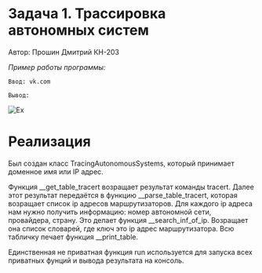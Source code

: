 # Задача 1. Трассировка автономных систем
Автор: Прошин Дмитрий КН-203

_Пример работы программы:_

    Ввод: vk.com

    Вывод:    
![Ex](https://user-images.githubusercontent.com/61472202/232214588-68c0c697-a4aa-409c-8878-4a764e6abe2e.jpg)


# Реализация 

Был создан класс TracingAutonomousSystems, который принимает доменное имя или IP адрес.

Функция __get_table_tracert возращает результат команды tracert. Далее этот результат передаётся в функцию __parse_table_tracert, которая возращает список ip адресов маршрутизаторов. Для каждого ip адреса нам нужно получить информацию: номер автономной сети, провайдера, страну. Это делает функция __search_inf_of_ip. Возращает она список словарей, где ключ это ip адрес маршрутизатора. Всю табличку печает функция __print_table.

Единственная не приватная функция run используется для запуска всех приватных фунций и вывода результата на консоль.